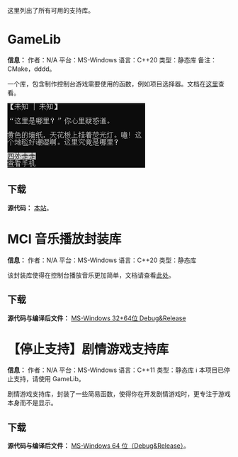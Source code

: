 这里列出了所有可用的支持库。

# GameLib

**信息：**
作者：N/A
平台：MS-Windows
语言：C++20
类型：静态库
备注：CMake，dddd。

一个库，包含制作控制台游戏需要使用的函数，例如项目选择器。文档在[这里](/docs/gamelib-suplib)查看。

![](./.pic/gamelib-1.png)

## 下载

**源代码：**
[本站](/downloads/)。

# MCI 音乐播放封装库

**信息：**
作者：N/A
平台：MS-Windows
语言：C++20
类型：静态库

该封装库使得在控制台播放音乐更加简单，文档请查看[此处](/docs/mciplayer-suplib)。

## 下载

**源代码与编译后文件：**
[MS-Windows 32+64位 Debug&Release](/downloads/mciplayer-suplib-win-dbg+rel-v1_0.zip)

# 【停止支持】剧情游戏支持库

**信息：**
作者：N/A
平台：MS-Windows
语言：C++11
类型：静态库
:information_source: 本项目已停止支持，请使用 GameLib。

剧情游戏支持库，封装了一些简易函数，使得你在开发剧情游戏时，更专注于游戏本身而不是显示。

## 下载

**源代码与编译后文件：**
[MS-Windows 64 位（Debug&Release）](/downloads/storygame-suplib-win64-dbg+rel-v1_0.zip)。
